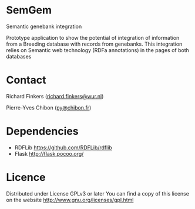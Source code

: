 SemGem
======

Semantic genebank integration

Prototype application to show the potential of integration of information from
a Breeding database with records from genebanks. This integration relies on
Semantic web technology (RDFa annotations) in the pages of both databases

Contact
=======
Richard Finkers (richard.finkers@wur.nl)

Pierre-Yves Chibon (py@chibon.fr)


Dependencies
============
* RDFLib https://github.com/RDFLib/rdflib
* Flask http://flask.pocoo.org/

Licence
=======
 Distributed under License GPLv3 or later
 You can find a copy of this license on the website
 http://www.gnu.org/licenses/gpl.html

